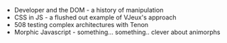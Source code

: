 * Developer and the DOM - a history of manipulation
* CSS in JS - a flushed out example of VJeux's approach
* 508 testing complex architectures with Tenon
* Morphic Javascript - something... something.. clever about animorphs
